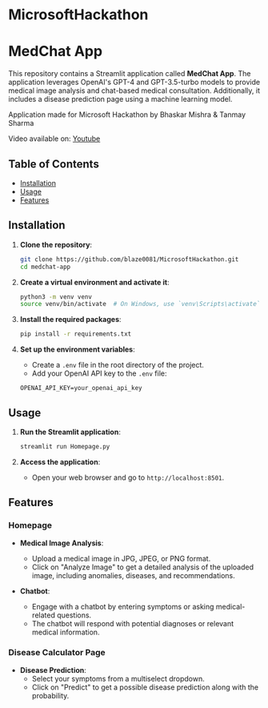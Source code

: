 # MicrosoftHackathon
# MedChat App

This repository contains a Streamlit application called **MedChat App**. The application leverages OpenAI's GPT-4 and GPT-3.5-turbo models to provide medical image analysis and chat-based medical consultation. Additionally, it includes a disease prediction page using a machine learning model.

Application made for Microsoft Hackathon by Bhaskar Mishra & Tanmay Sharma

Video available on: [Youtube](https://youtu.be/DSR_WXU025U?si=Xhpi1lnGqSiBR7X4)

## Table of Contents

- [Installation](#installation)
- [Usage](#usage)
- [Features](#features)

## Installation

1. **Clone the repository**:
    ```bash
    git clone https://github.com/blaze0081/MicrosoftHackathon.git
    cd medchat-app
    ```

2. **Create a virtual environment and activate it**:
    ```bash
    python3 -m venv venv
    source venv/bin/activate  # On Windows, use `venv\Scripts\activate`
    ```

3. **Install the required packages**:
    ```bash
    pip install -r requirements.txt
    ```

4. **Set up the environment variables**:
    - Create a `.env` file in the root directory of the project.
    - Add your OpenAI API key to the `.env` file:
    ```
    OPENAI_API_KEY=your_openai_api_key
    ```

## Usage

1. **Run the Streamlit application**:
    ```bash
    streamlit run Homepage.py
    ```

2. **Access the application**:
    - Open your web browser and go to `http://localhost:8501`.

## Features

### Homepage

- **Medical Image Analysis**:
    - Upload a medical image in JPG, JPEG, or PNG format.
    - Click on "Analyze Image" to get a detailed analysis of the uploaded image, including anomalies, diseases, and recommendations.

- **Chatbot**:
    - Engage with a chatbot by entering symptoms or asking medical-related questions.
    - The chatbot will respond with potential diagnoses or relevant medical information.

### Disease Calculator Page

- **Disease Prediction**:
    - Select your symptoms from a multiselect dropdown.
    - Click on "Predict" to get a possible disease prediction along with the probability.

